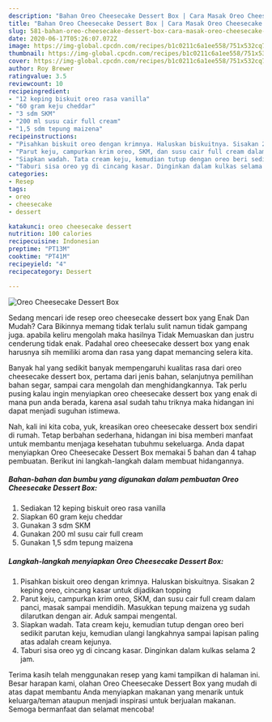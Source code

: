 ```yaml
---
description: "Bahan Oreo Cheesecake Dessert Box | Cara Masak Oreo Cheesecake Dessert Box Yang Enak dan Simpel"
title: "Bahan Oreo Cheesecake Dessert Box | Cara Masak Oreo Cheesecake Dessert Box Yang Enak dan Simpel"
slug: 581-bahan-oreo-cheesecake-dessert-box-cara-masak-oreo-cheesecake-dessert-box-yang-enak-dan-simpel
date: 2020-06-17T05:26:07.072Z
image: https://img-global.cpcdn.com/recipes/b1c0211c6a1ee558/751x532cq70/oreo-cheesecake-dessert-box-foto-resep-utama.jpg
thumbnail: https://img-global.cpcdn.com/recipes/b1c0211c6a1ee558/751x532cq70/oreo-cheesecake-dessert-box-foto-resep-utama.jpg
cover: https://img-global.cpcdn.com/recipes/b1c0211c6a1ee558/751x532cq70/oreo-cheesecake-dessert-box-foto-resep-utama.jpg
author: Roy Brewer
ratingvalue: 3.5
reviewcount: 10
recipeingredient:
- "12 keping biskuit oreo rasa vanilla"
- "60 gram keju cheddar"
- "3 sdm SKM"
- "200 ml susu cair full cream"
- "1,5 sdm tepung maizena"
recipeinstructions:
- "Pisahkan biskuit oreo dengan krimnya. Haluskan biskuitnya. Sisakan 2 keping oreo, cincang kasar untuk dijadikan topping"
- "Parut keju, campurkan krim oreo, SKM, dan susu cair full cream dalam panci, masak sampai mendidih. Masukkan tepung maizena yg sudah dilarutkan dengan air. Aduk sampai mengental."
- "Siapkan wadah. Tata cream keju, kemudian tutup dengan oreo beri sedikit parutan keju, kemudian ulangi langkahnya sampai lapisan paling atas adalah cream kejunya."
- "Taburi sisa oreo yg di cincang kasar. Dinginkan dalam kulkas selama 2 jam."
categories:
- Resep
tags:
- oreo
- cheesecake
- dessert

katakunci: oreo cheesecake dessert 
nutrition: 100 calories
recipecuisine: Indonesian
preptime: "PT13M"
cooktime: "PT41M"
recipeyield: "4"
recipecategory: Dessert

---
```



![Oreo Cheesecake Dessert Box](https://img-global.cpcdn.com/recipes/b1c0211c6a1ee558/751x532cq70/oreo-cheesecake-dessert-box-foto-resep-utama.jpg)

Sedang mencari ide resep oreo cheesecake dessert box yang Enak Dan Mudah? Cara Bikinnya memang tidak terlalu sulit namun tidak gampang juga. apabila keliru mengolah maka hasilnya Tidak Memuaskan dan justru cenderung tidak enak. Padahal oreo cheesecake dessert box yang enak harusnya sih memiliki aroma dan rasa yang dapat memancing selera kita.

Banyak hal yang sedikit banyak mempengaruhi kualitas rasa dari oreo cheesecake dessert box, pertama dari jenis bahan, selanjutnya pemilihan bahan segar, sampai cara mengolah dan menghidangkannya. Tak perlu pusing kalau ingin menyiapkan oreo cheesecake dessert box yang enak di mana pun anda berada, karena asal sudah tahu triknya maka hidangan ini dapat menjadi suguhan istimewa.




Nah, kali ini kita coba, yuk, kreasikan oreo cheesecake dessert box sendiri di rumah. Tetap berbahan sederhana, hidangan ini bisa memberi manfaat untuk membantu menjaga kesehatan tubuhmu sekeluarga. Anda dapat menyiapkan Oreo Cheesecake Dessert Box memakai 5 bahan dan 4 tahap pembuatan. Berikut ini langkah-langkah dalam membuat hidangannya.

<!--inarticleads1-->

##### Bahan-bahan dan bumbu yang digunakan dalam pembuatan Oreo Cheesecake Dessert Box:

1. Sediakan 12 keping biskuit oreo rasa vanilla
1. Siapkan 60 gram keju cheddar
1. Gunakan 3 sdm SKM
1. Gunakan 200 ml susu cair full cream
1. Gunakan 1,5 sdm tepung maizena




<!--inarticleads2-->

##### Langkah-langkah menyiapkan Oreo Cheesecake Dessert Box:

1. Pisahkan biskuit oreo dengan krimnya. Haluskan biskuitnya. Sisakan 2 keping oreo, cincang kasar untuk dijadikan topping
1. Parut keju, campurkan krim oreo, SKM, dan susu cair full cream dalam panci, masak sampai mendidih. Masukkan tepung maizena yg sudah dilarutkan dengan air. Aduk sampai mengental.
1. Siapkan wadah. Tata cream keju, kemudian tutup dengan oreo beri sedikit parutan keju, kemudian ulangi langkahnya sampai lapisan paling atas adalah cream kejunya.
1. Taburi sisa oreo yg di cincang kasar. Dinginkan dalam kulkas selama 2 jam.




Terima kasih telah menggunakan resep yang kami tampilkan di halaman ini. Besar harapan kami, olahan Oreo Cheesecake Dessert Box yang mudah di atas dapat membantu Anda menyiapkan makanan yang menarik untuk keluarga/teman ataupun menjadi inspirasi untuk berjualan makanan. Semoga bermanfaat dan selamat mencoba!
